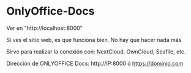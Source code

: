 # OnlyOffice-Docs

Ver en "http://localhost:8000"

Si ves el sitio web, es que funciona bien. No hay que hacer nada más

Sirve para realizar la conexión con: NextCloud, OwnCloud, Seafile, etc.

Dirección de ONLYOFFICE Docs: http://IP:8000 ó https://dominio.com





